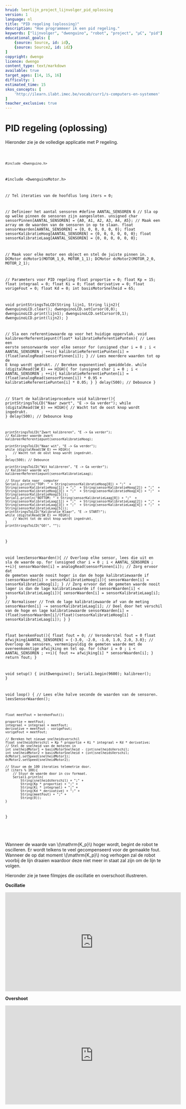 ```yaml
---
hruid: leerlijn_project_lijnvolger_pid_oplossing
version: 1
language: nl
title: "PID regeling (oplossing)"
description: "Hoe programmeer ik een pid regeling."
keywords: ["lijnvolger", "dwenguino", "robot", "project", "µC", "pid"]
educational_goals: [
    {source: Source, id: id}, 
    {source: Source2, id: id2}
]
copyright: dwengo
licence: dwengo
content_type: text/markdown
available: true
target_ages: [14, 15, 16]
difficulty: 1
estimated_time: 15
skos_concepts: [
    'http://ilearn.ilabt.imec.be/vocab/curr1/s-computers-en-systemen'
]
teacher_exclusive: true
---
```


# PID regeling (oplossing)

Hieronder zie je de volledige applicatie met P regeling.

<div class="dwengo-content dwengo-code-simulator">
    <pre>
<code class="language-cpp" data-filename="filename.cpp">
            
    #include <Dwenguino.h>
#include <DwenguinoMotor.h>

// Tel iteraties van de hoofdlus
long iters = 0;

// Definieer het aantal sensoren
#define AANTAL_SENSOREN 6
// Sla op op welke pinnen de sensoren zijn aangesloten.
unsigned char sensorPinnen[AANTAL_SENSOREN] = {A0, A1, A2, A3, A4, A5};
// Maak een array om de waarden van de sensoren in op te slaan.
float sensorWaarden[AANTAL_SENSOREN] = {0, 0, 0, 0, 0, 0};
float sensorKalibratieHoog[AANTAL_SENSOREN] = {0, 0, 0, 0, 0, 0};
float sensorKalibratieLaag[AANTAL_SENSOREN] = {0, 0, 0, 0, 0, 0};

// Maak voor elke motor een object en stel de juiste pinnen in.
DCMotor dcMotor1(MOTOR_1_0, MOTOR_1_1);
DCMotor dcMotor2(MOTOR_2_0, MOTOR_2_1);

// Parameters voor PID regeling
float proportie = 0;
float Kp = 15;
float integraal = 0;
float Ki = 0;
float derivative = 0;
float vorigeFout =  0;
float Kd = 0;
int basisMotorSnelheid = 65;

void printStringsToLCD(String lijn1, String lijn2){
    dwenguinoLCD.clear();
    dwenguinoLCD.setCursor(0,0);
    dwenguinoLCD.print(lijn1);
    dwenguinoLCD.setCursor(0,1);
    dwenguinoLCD.print(lijn2);
}

// Sla een referentiewaarde op voor het huidige oppervlak.
void kalibreerReferentiepunt(float* kalibratieReferentiePunten){
    // Lees een eerste sensorwaarde voor elke sensor
    for (unsigned char i = 0 ; i < AANTAL_SENSOREN ; ++i){
        kalibratieReferentiePunten[i] = (float)analogRead(sensorPinnen[i]);
    }
    // Lees meerdere waarden tot op de E knop wordt gedrukt.
    // Bereken exponentieel gemiddelde.
    while (digitalRead(SW_E) == HIGH){
        for (unsigned char i = 0 ; i < AANTAL_SENSOREN ; ++i){
            kalibratieReferentiePunten[i] = (float)analogRead(sensorPinnen[i]) * 0.95 + kalibratieReferentiePunten[i] * 0.05;
        }
    }
    delay(500); // Debounce
}

// Start de kalibratieprocedure
void kalibreer(){
    printStringsToLCD("Naar zwart", "E -> Ga verder");
    while (digitalRead(SW_E) == HIGH){
        // Wacht tot de oost knop wordt ingedrukt.
    }
    delay(500); // Debounce knop

    printStringsToLCD("Zwart kalibreren", "E -> Ga verder");
    // Kalibreer waarde zwart
    kalibreerReferentiepunt(sensorKalibratieHoog);

    printStringsToLCD("Naar wit", "E -> Ga verder");
    while (digitalRead(SW_E) == HIGH){
        // Wacht tot de oost knop wordt ingedrukt.
    }
    delay(500); // Debounce

    printStringsToLCD("Wit kalibreren", "E -> Ga verder");
    // Kalibreer waarde wit
    kalibreerReferentiepunt(sensorKalibratieLaag);

    // Stuur data naar  computer
    Serial1.println("TOP: " + String(sensorKalibratieHoog[0]) + ";"  + String(sensorKalibratieHoog[1]) + ";"  + String(sensorKalibratieHoog[2]) + ";"  + String(sensorKalibratieHoog[3]) + ";"  + String(sensorKalibratieHoog[4]) + ";"  + String(sensorKalibratieHoog[5]));
    Serial1.println("BOTTOM: " + String(sensorKalibratieLaag[0]) + ";"  + String(sensorKalibratieLaag[1]) + ";"  + String(sensorKalibratieLaag[2]) + ";"  + String(sensorKalibratieLaag[3]) + ";"  + String(sensorKalibratieLaag[4]) + ";"  + String(sensorKalibratieLaag[5]));
    printStringsToLCD("Kalibratie Klaar", "E -> START!");
    while (digitalRead(SW_E) == HIGH){
        // Wacht tot de oost knop wordt ingedrukt.
    }
    printStringsToLCD("GO!", "");
}

void leesSensorWaarden(){
    // Overloop elke sensor, lees die uit en sla de waarde op.
    for (unsigned char i = 0 ; i < AANTAL_SENSOREN ; ++i){
        sensorWaarden[i] = analogRead(sensorPinnen[i]);
        // Zorg ervoor dat de gemeten waarde nooit hoger is dan de hoge kalibratiewaarde
        if (sensorWaarden[i] > sensorKalibratieHoog[i]){
            sensorWaarden[i] = sensorKalibratieHoog[i];
        }
        // Zorg ervoor dat de gemeten waarde nooit lager is dan de lage kalibratiewaarde
        if (sensorWaarden[i] < sensorKalibratieLaag[i]){
            sensorWaarden[i] = sensorKalibratieLaag[i];
        }
        // Normaliseer
        // Trek de lage kalibratiewaarde af van de meting
        sensorWaarden[i] -= sensorKalibratieLaag[i];
        // Deel door het verschil van de hoge en lage kalibratiewaarde
        sensorWaarden[i] = (float)sensorWaarden[i]/(float)(sensorKalibratieHoog[i] - sensorKalibratieLaag[i]);
    }
}

float berekenFout(){
    float fout = 0; // Veronderstel fout = 0
    float afwijking[AANTAL_SENSOREN] = {-3.0, -2.0, -1.0, 1.0, 2.0, 3.0};
    // Overloop de sensoren, vermenigvuldig de gemeten waarde met de overeenkomstige afwijking en tel op.
    for (char i = 0 ; i < AANTAL_SENSOREN ; ++i){
        fout += afwijking[i] * sensorWaarden[i];
    }
    return fout;
}

void setup()
{
    initDwenguino();
    Serial1.begin(9600);
    kalibreer();
}

void loop()
{
    // Lees elke halve seconde de waarden van de sensoren.
    leesSensorWaarden();

    float meetFout = berekenFout();

    proportie = meetFout;
    integraal = integraal + meetFout;
    derivative = meetFout - vorigeFout;
    vorigeFout = meetFout;

    // Bereken het nieuwe snelheidsverschil
    float snelheidsVerschil = Kp * proportie + Ki * integraal + Kd * derivative;
    // Stel de snelheid van de motoren in
    int snelheidMotor1 = basisMotorSnelheid - (int)snelheidsVerschil;
    int snelheidMotor2 = basisMotorSnelheid + (int)snelheidsVerschil;
    dcMotor1.setSpeed(snelheidMotor1);
    dcMotor2.setSpeed(snelheidMotor2);

    // Stuur om de 100 iteraties telemetrie door.
    if (iters % 100){
        // Stuur de waarde door in csv formaat.
        Serial1.println(
            String(snelheidsVerschil) + ";" +
            String(Kp * proportie) + ";" +
            String(Ki * integraal) + ";" +
            String(Kd * derivative) + ";" +
            String(meetFout) + ";" +
            String(0));
    }
}


</code>
    </pre>
</div>


Wanneer de waarde van \\(\mathrm{K_p}\\) hoger wordt, begint de robot te oscilleren. Er wordt telkens te veel gecompenseerd voor de gemaakte fout. Wanneer de op dat moment \\(\mathrm{K_p}\\) nog verhogen zal de robot voorbij de lijn draaien waardoor deze niet meer in staat zal zijn om de lijn te volgen.

Hieronder zie je twee filmpjes die oscillatie en overschoot illustreren.

**Oscillatie**

<div class="iframe-container iframe-16-9">
    <iframe width="560" height="315" src="https://www.youtube.com/embed/9gwjcw_QbvE?si=pRXL33op7gKnw721" title="YouTube video player" frameborder="0" allow="accelerometer; autoplay; clipboard-write; encrypted-media; gyroscope; picture-in-picture; web-share" allowfullscreen></iframe>
</div>

**Overshoot**

<div class="iframe-container iframe-16-9">
    <iframe width="560" height="315" src="https://www.youtube.com/embed/dRtL0PQEa7g?si=H9KLXvLZNBN9tYL3" title="YouTube video player" frameborder="0" allow="accelerometer; autoplay; clipboard-write; encrypted-media; gyroscope; picture-in-picture; web-share" allowfullscreen></iframe>
</div>